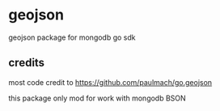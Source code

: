 # geojson
geojson package for mongodb go sdk


## credits

most code credit to https://github.com/paulmach/go.geojson

this package only mod for work with mongodb BSON 

